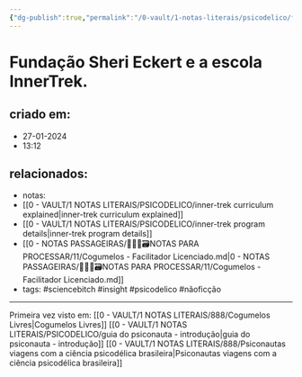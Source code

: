 ```yaml
---
{"dg-publish":true,"permalink":"/0-vault/1-notas-literais/psicodelico/fundacao-sheri-eckert-e-a-escola-inner-trek/","tags":["sciencebitch","insight","psicodelico","nãoficção"],"dgHomeLink":true,"dgShowLocalGraph":true,"dgShowFileTree":true,"dgEnableSearch":true}
---
```


# Fundação Sheri Eckert e a escola InnerTrek.

## criado em: 
- 27-01-2024
- 13:12
## relacionados:
- notas: 
- [[0 - VAULT/1 NOTAS LITERAIS/PSICODELICO/inner-trek curriculum explained\|inner-trek curriculum explained]]
- [[0 - VAULT/1 NOTAS LITERAIS/PSICODELICO/inner-trek program details\|inner-trek program details]]
- [[0 - NOTAS PASSAGEIRAS/👨🏻‍💻🗃️NOTAS PARA PROCESSAR/11/Cogumelos - Facilitador Licenciado.md\|0 - NOTAS PASSAGEIRAS/👨🏻‍💻🗃️NOTAS PARA PROCESSAR/11/Cogumelos - Facilitador Licenciado.md]]
- tags: #sciencebitch #insight #psicodelico #nãoficção
---

Primeira vez visto em: [[0 - VAULT/1 NOTAS LITERAIS/888/Cogumelos Livres\|Cogumelos Livres]]
[[0 - VAULT/1 NOTAS LITERAIS/PSICODELICO/guia do psiconauta - introdução\|guia do psiconauta - introdução]]
[[0 - VAULT/1 NOTAS LITERAIS/888/Psiconautas viagens com a ciência psicodélica brasileira\|Psiconautas viagens com a ciência psicodélica brasileira]]